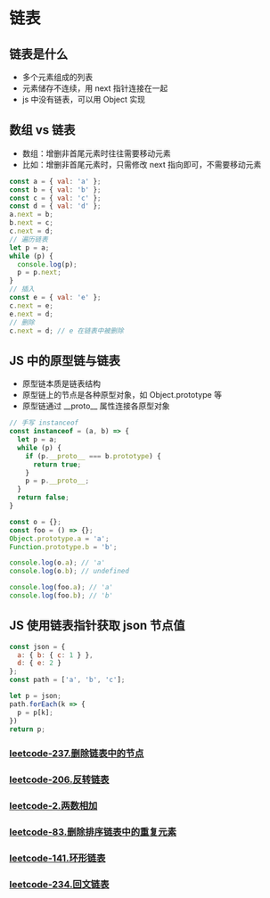 # 链表
## 链表是什么
* 多个元素组成的列表
* 元素储存不连续，用 next 指针连接在一起
* js 中没有链表，可以用 Object 实现
## 数组 vs 链表
* 数组：增删非首尾元素时往往需要移动元素
* 比如：增删非首尾元素时，只需修改 next 指向即可，不需要移动元素
```js
const a = { val: 'a' };
const b = { val: 'b' };
const c = { val: 'c' };
const d = { val: 'd' };
a.next = b;
b.next = c;
c.next = d;
// 遍历链表
let p = a;
while (p) {
  console.log(p);
  p = p.next;
}
// 插入
const e = { val: 'e' };
c.next = e;
e.next = d;
// 删除
c.next = d; // e 在链表中被删除
```
## JS 中的原型链与链表
* 原型链本质是链表结构
* 原型链上的节点是各种原型对象，如 Object.prototype 等
* 原型链通过 \_\_proto__ 属性连接各原型对象
```js
// 手写 instanceof
const instanceof = (a, b) => {
  let p = a;
  while (p) {
    if (p.__proto__ === b.prototype) {
      return true;
    }
    p = p.__proto__;
  }
  return false;
}
```
```js
const o = {};
const foo = () => {};
Object.prototype.a = 'a';
Function.prototype.b = 'b';

console.log(o.a); // 'a'
console.log(o.b); // undefined

console.log(foo.a); // 'a'
console.log(foo.b); // 'b'
```
## JS 使用链表指针获取 json 节点值
```js
const json = {
  a: { b: { c: 1 } },
  d: { e: 2 }
};
const path = ['a', 'b', 'c'];

let p = json;
path.forEach(k => {
  p = p[k];
})
return p;
```

### [leetcode-237.删除链表中的节点](https://leetcode.cn/problems/delete-node-in-a-linked-list/)

### [leetcode-206.反转链表](https://leetcode.cn/problems/reverse-linked-list/)

### [leetcode-2.两数相加](https://leetcode.cn/problems/add-two-numbers/)

### [leetcode-83.删除排序链表中的重复元素](https://leetcode.cn/problems/remove-duplicates-from-sorted-list/)

### [leetcode-141.环形链表](https://leetcode.cn/problems/linked-list-cycle/submissions/)

### [leetcode-234.回文链表](https://leetcode.cn/problems/palindrome-linked-list/)